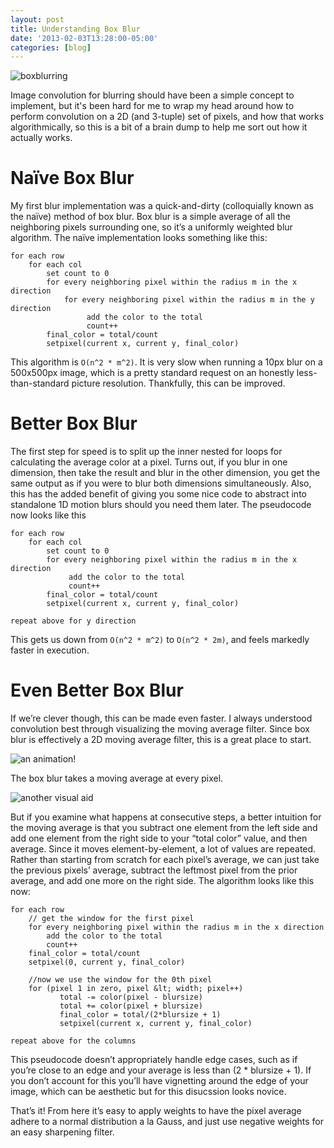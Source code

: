 ```yaml
---
layout: post
title: Understanding Box Blur
date: '2013-02-03T13:28:00-05:00'
categories: [blog]
---
```


![boxblurring](http://media.tumblr.com/dc5d89b5f9066f3c16f6b08d092006c5/tumblr_inline_mhnpyxtIDn1qz4rgp.png)

Image convolution for blurring should have been a simple concept to implement, but it's been hard for me to wrap my head around how to perform convolution on a 2D (and 3-tuple) set of pixels, and how that works algorithmically, so this is a bit of a brain dump to help me sort out how it actually works.

# Naïve Box Blur

My first blur implementation was a quick-and-dirty (colloquially known as the naïve) method of box blur. Box blur is a simple average of all the neighboring pixels surrounding one, so it’s a uniformly weighted blur algorithm. The naïve implementation looks something like this:

    for each row
        for each col
            set count to 0
            for every neighboring pixel within the radius m in the x direction
                for every neighboring pixel within the radius m in the y direction
                     add the color to the total
                     count++
            final_color = total/count
            setpixel(current x, current y, final_color)

This algorithm is `O(n^2 * m^2)`. It is very slow when running a 10px blur on a 500x500px image, which is a pretty standard request on an honestly less-than-standard picture resolution. Thankfully, this can be improved.

# Better Box Blur

The first step for speed is to split up the inner nested for loops for calculating the average color at a pixel. Turns out, if you blur in one dimension, then take the result and blur in the other dimension, you get the same output as if you were to blur both dimensions simultaneously. Also, this has the added benefit of giving you some nice code to abstract into standalone 1D motion blurs should you need them later. The pseudocode now looks like this

    for each row
        for each col
            set count to 0
            for every neighboring pixel within the radius m in the x direction
                 add the color to the total
                 count++
            final_color = total/count
            setpixel(current x, current y, final_color)

    repeat above for y direction


This gets us down from `O(n^2 * m^2)` to `O(n^2 * 2m)`, and feels markedly faster in execution.

# Even Better Box Blur

If we’re clever though, this can be made even faster. I always understood convolution best through visualizing the moving average filter. Since box blur is effectively a 2D moving average filter, this is a great place to start.

![an animation!](http://media.tumblr.com/b0cf1bb2bd44a313e91c17e62d6e5d99/tumblr_inline_mhno77BzvU1qz4rgp.gif)

The box blur takes a moving average at every pixel.

![another visual aid](http://media.tumblr.com/a377a920f3680b3ba615a69ec7d413fe/tumblr_inline_mhno8oNF0T1qz4rgp.png)

But if you examine what happens at consecutive steps, a better intuition for the moving average is that you subtract one element from the left side and add one element from the right side to your “total color” value, and then average. Since it moves element-by-element, a lot of values are repeated. Rather than starting from scratch for each pixel’s average, we can just take the previous pixels’ average, subtract the leftmost pixel from the prior average, and add one more on the right side. The algorithm looks like this now:

    for each row
        // get the window for the first pixel
        for every neighboring pixel within the radius m in the x direction
            add the color to the total
            count++
        final_color = total/count
        setpixel(0, current y, final_color)

        //now we use the window for the 0th pixel
        for (pixel 1 in zero, pixel &lt; width; pixel++)
               total -= color(pixel - blursize)
               total += color(pixel + blursize)
               final_color = total/(2*blursize + 1)
               setpixel(current x, current y, final_color)

    repeat above for the columns


This pseudocode doesn’t appropriately handle edge cases, such as if you’re close to an edge and your average is less than (2 * blursize + 1). If you don’t account for this you’ll have vignetting around the edge of your image, which can be aesthetic but for this disucssion looks novice.

That’s it! From here it’s easy to apply weights to have the pixel average adhere to a normal distribution a la Gauss, and just use negative weights for an easy sharpening filter.
